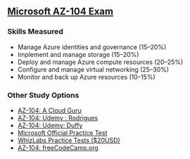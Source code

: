 ## [Microsoft AZ-104 Exam](https://docs.microsoft.com/en-us/learn/certifications/exams/az-104)
### Skills Measured
- Manage Azure identities and governance (15–20%)
- Implement and manage storage (15–20%)
- Deploy and manage Azure compute resources (20–25%)
- Configure and manage virtual networking (25–30%)
- Monitor and back up Azure resources (10–15%)
### Other Study Options
* [AZ-104: A Cloud Guru](https://acloud.guru/overview/160303d7-6947-4fbc-9d19-fa304849f92e)
* [AZ-104: Udemy : Rodrigues](https://www.udemy.com/course/microsoft-certified-azure-administrator/)
* [AZ-104: Udemy: Duffy](https://www.udemy.com/course/70533-azure/)  
* [Microsoft Official Practice Test](https://au.mindhub.com/az-104-microsoft-azure-administrator-microsoft-official-practice-test/p/MU-AZ-104)
* [WhizLabs Practice Tests ($20USD)](https://www.whizlabs.com/microsoft-azure-certification-az-104/practice-tests/)
* [AZ-104: freeCodeCamp.org](./Freecode.md)
